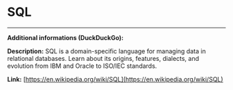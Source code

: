# SQL

---

**Additional informations (DuckDuckGo):**

**Description:** SQL is a domain-specific language for managing data in relational databases. Learn about its origins, features, dialects, and evolution from IBM and Oracle to ISO/IEC standards.

**Link:** [https://en.wikipedia.org/wiki/SQL](https://en.wikipedia.org/wiki/SQL)

